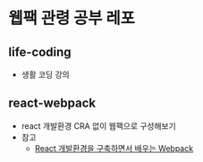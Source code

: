 # 웹팩 관령 공부 레포

## life-coding

- 생활 코딩 강의

## react-webpack

- react 개발환경 CRA 없이 웹팩으로 구성해보기
- 참고
  - [React 개발환경을 구축하면서 배우는 Webpack](https://velog.io/@jeff0720/React-%EA%B0%9C%EB%B0%9C-%ED%99%98%EA%B2%BD%EC%9D%84-%EA%B5%AC%EC%B6%95%ED%95%98%EB%A9%B4%EC%84%9C-%EB%B0%B0%EC%9A%B0%EB%8A%94-Webpack-%EA%B8%B0%EC%B4%88)
